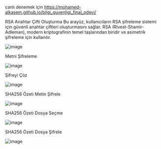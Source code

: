 canlı denemek için https://mohamed-alkasem.github.io/bilgi_guvenligi_final_odevi/

RSA Anahtar Çifti Oluşturma
Bu arayüz, kullanıcıların RSA şifreleme sistemi için güvenli anahtar çiftleri oluşturmasını sağlar. RSA (Rivest-Shamir-Adleman), modern kriptografinin temel taşlarından biridir ve asimetrik şifreleme için kullanılır.

![image](https://github.com/user-attachments/assets/6ef8ded0-ebd6-4d2c-a1e0-a77433c003b1)


Metni Şifreleme 

![image](https://github.com/user-attachments/assets/5b1670e4-a093-45ec-b1c2-f6a158fdefbf)

Şifreyi Çöz

![image](https://github.com/user-attachments/assets/7d479c08-a37e-4838-834f-d5de2b2490ce)

SHA256 Özeti Metin Şifrele

![image](https://github.com/user-attachments/assets/27423798-21ac-4c56-a3d8-8ab4c41ee0a1)

SHA256 Özeti Dosya Seçme 

![image](https://github.com/user-attachments/assets/56a7c8ad-24db-4e92-8ce7-2f79d8b0b000)

SHA256 Özeti Dosya Şifrele

![image](https://github.com/user-attachments/assets/8e2375c7-8ba0-44fd-bbf1-a6eeeca4968b)



